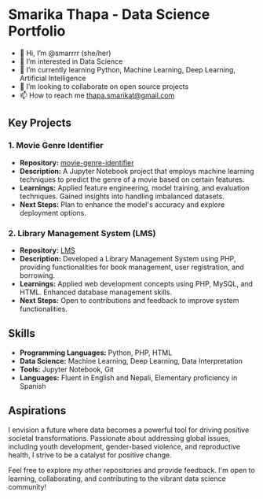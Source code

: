  # Smarika Thapa - Data Science Portfolio
- 👋 Hi, I’m @smarrrr (she/her)
- 👀 I’m interested in Data Science
- 🌱 I’m currently learning Python, Machine Learning, Deep Learning, Artificial Intelligence
- 💞️ I’m looking to collaborate on open source projects
- 📫 How to reach me thapa.smarikat@gmail.com

## Key Projects

### 1. Movie Genre Identifier

- **Repository:** [movie-genre-identifier](https://github.com/smarrrr/movie-genre-identifier)
- **Description:** A Jupyter Notebook project that employs machine learning techniques to predict the genre of a movie based on certain features.
- **Learnings:** Applied feature engineering, model training, and evaluation techniques. Gained insights into handling imbalanced datasets.
- **Next Steps:** Plan to enhance the model's accuracy and explore deployment options.

### 2. Library Management System (LMS)

- **Repository:** [LMS](https://github.com/smarrrr/LMS)
- **Description:** Developed a Library Management System using PHP, providing functionalities for book management, user registration, and borrowing.
- **Learnings:** Applied web development concepts using PHP, MySQL, and HTML. Enhanced database management skills.
- **Next Steps:** Open to contributions and feedback to improve system functionalities.

## Skills

- **Programming Languages:** Python, PHP, HTML
- **Data Science:** Machine Learning, Deep Learning, Data Interpretation
- **Tools:** Jupyter Notebook, Git
- **Languages:** Fluent in English and Nepali, Elementary proficiency in Spanish

## Aspirations

I envision a future where data becomes a powerful tool for driving positive societal transformations. Passionate about addressing global issues, including youth development, gender-based violence, and reproductive health, I strive to be a catalyst for positive change.

Feel free to explore my other repositories and provide feedback. I'm open to learning, collaborating, and contributing to the vibrant data science community!

<!---
smarrrr/smarrrr is a ✨ special ✨ repository because its `README.md` (this file) appears on your GitHub profile.
You can click the Preview link to take a look at your changes.
--->
